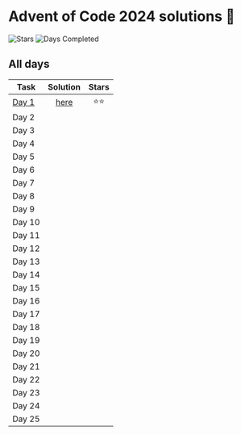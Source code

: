 # Advent of Code 2024 solutions 🎄

![Stars](https://img.shields.io/badge/stars%20⭐-0-yellow)
![Days Completed](https://img.shields.io/badge/days%20completed-0-red)

## All days

| Task | Solution | Stars |
| ------------- | :-------------: | :----: |
| [Day 1](https://adventofcode.com/2024/day/1) | [here](src/day1.py) | :star::star: |
| Day 2 | | |
| Day 3 | | |
| Day 4 | | |
| Day 5 | | |
| Day 6 | | |
| Day 7 | | |
| Day 8 | | |
| Day 9 | | |
| Day 10 | | |
| Day 11 | | |
| Day 12 | | |
| Day 13 | | |
| Day 14 | | |
| Day 15 | | |
| Day 16 | | |
| Day 17 | | |
| Day 18 | | |
| Day 19 | | |
| Day 20 | | |
| Day 21 | | |
| Day 22 | | |
| Day 23 | | |
| Day 24 | | |
| Day 25 | | |
